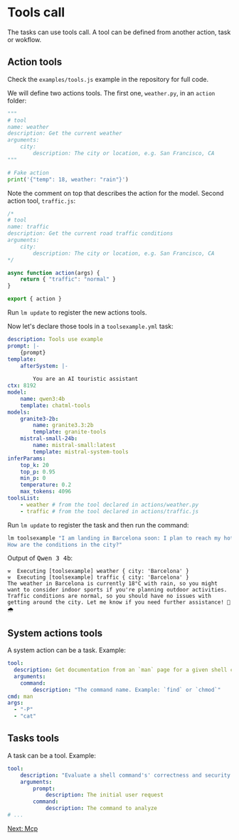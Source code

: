 # Tools call

The tasks can use tools call. A tool can be defined from another action, task or wokflow.

## Action tools

Check the `examples/tools.js` example in the repository for full code.

We will define two actions tools. The first one, `weather.py`, in an `action` folder:

```python
"""
# tool
name: weather
description: Get the current weather
arguments:
    city:
        description: The city or location, e.g. San Francisco, CA
"""

# Fake action
print('{"temp": 18, weather: "rain"}')
```

Note the comment on top that describes the action for the model. Second action tool, `traffic.js`:

```js
/*
# tool
name: traffic
description: Get the current road traffic conditions
arguments:
    city:
        description: The city or location, e.g. San Francisco, CA
*/

async function action(args) {
    return { "traffic": "normal" }
}

export { action }
```

Run `lm update` to register the new actions tools.

Now let's declare those tools in a `toolsexample.yml` task:

```yaml
description: Tools use example
prompt: |-
    {prompt}
template:
    afterSystem: |-
        
        You are an AI touristic assistant
ctx: 8192
model:
    name: qwen3:4b
    template: chatml-tools
models:
    granite3-2b:
        name: granite3.3:2b
        template: granite-tools
    mistral-small-24b:
        name: mistral-small:latest
        template: mistral-system-tools
inferParams:
    top_k: 20
    top_p: 0.95
    min_p: 0
    temperature: 0.2
    max_tokens: 4096
toolsList:
    - weather # from the tool declared in actions/weather.py
    - traffic # from the tool declared in actions/traffic.js
```

Run `lm update` to register the task and then run the command:

```bash
lm toolsexample "I am landing in Barcelona soon: I plan to reach my hotel and then go for outdoor sport. \
How are the conditions in the city?"
```

Output of <kbd>Qwen 3 4b</kbd>:

```
⚒️  Executing [toolsexample] weather { city: 'Barcelona' }
⚒️  Executing [toolsexample] traffic { city: 'Barcelona' }
The weather in Barcelona is currently 18°C with rain, so you might want to consider indoor sports if you're planning outdoor activities. Traffic conditions are normal, so you should have no issues with getting around the city. Let me know if you need further assistance! 🌂🌧️
```

## System actions tools

A system action can be a task. Example:

```yaml
tool:
  description: Get documentation from an `man` page for a given shell command
  arguments:
    command:
        description: "The command name. Example: `find` or `chmod`"
cmd: man
args:
  - "-P"
  - "cat"
```

## Tasks tools

A task can be a tool. Example:

```yaml
tool:
    description: "Evaluate a shell command's' correctness and security. Provides a confidency score between 0.0 and 1.0 for both correctness and security"
    arguments:
        prompt: 
            description: The initial user request
        command: 
            description: The command to analyze
# ...
```

<a href="javascript:openLink('/terminal_client/mcp')">Next: Mcp</a>